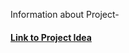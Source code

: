 
Information about Project-

#### [Link to Project Idea](https://github.com/airavata-courses/alpha/blob/master/project-idea.md)

